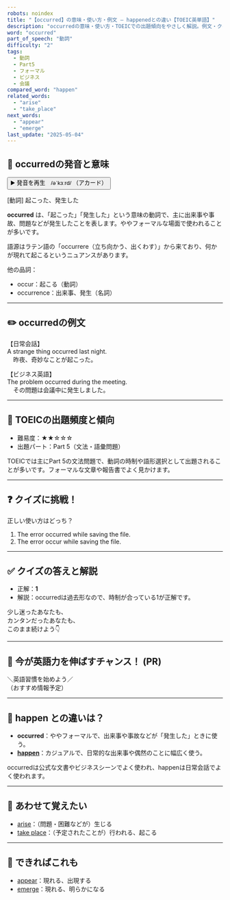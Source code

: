 ```yaml
---
robots: noindex
title: "【occurred】の意味・使い方・例文 ― happenedとの違い【TOEIC英単語】"
description: "occurredの意味・使い方・TOEICでの出題傾向をやさしく解説。例文・クイズ付きでhappenedとの違いもわかりやすく学べます。"
word: "occurred"
part_of_speech: "動詞"
difficulty: "2"
tags:
  - 動詞
  - Part5
  - フォーマル
  - ビジネス
  - 会議
compared_word: "happen"
related_words:
  - "arise"
  - "take_place"
next_words:
  - "appear"
  - "emerge"
last_update: "2025-05-04"
---
```


## 🔰 occurredの発音と意味

<button class="play-audio" onclick="playTTS('occurred')">
  <span class="play-audio-main">
    ▶️ 発音を再生　/əˈkɜːrd/
  </span>
  <span class="play-audio-sub">
    （アカード）
  </span>
</button>

[動詞] 起こった、発生した

**occurred** は、「起こった」「発生した」という意味の動詞で、主に出来事や事故、問題などが発生したことを表します。ややフォーマルな場面で使われることが多いです。

語源はラテン語の「occurrere（立ち向かう、出くわす）」から来ており、何かが現れて起こるというニュアンスがあります。

他の品詞：  
- occur：起こる（動詞）
- occurrence：出来事、発生（名詞）

---

## ✏️ occurredの例文

【日常会話】  
A strange thing occurred last night.  
　昨夜、奇妙なことが起こった。

【ビジネス英語】  
The problem occurred during the meeting.  
　その問題は会議中に発生しました。

---

## 🎯 TOEICの出題頻度と傾向

- 難易度：★★☆☆☆
- 出題パート：Part 5（文法・語彙問題）

TOEICでは主にPart 5の文法問題で、動詞の時制や語形選択として出題されることが多いです。フォーマルな文章や報告書でよく見かけます。

---

## ❓ クイズに挑戦！

正しい使い方はどっち？

1. The error occurred while saving the file.  
2. The error occur while saving the file.

---

## ✅ クイズの答えと解説

- 正解：**1**
- 解説：occurredは過去形なので、時制が合っている1が正解です。

少し迷ったあなたも、  
カンタンだったあなたも、  
このまま続けよう👇️

---

## 🚀 今が英語力を伸ばすチャンス！ (PR)

<div class="info-center">
＼英語習慣を始めよう／<br>  
（おすすめ情報予定）
</div>

---

## 🤔  happen との違いは？

- **occurred**：ややフォーマルで、出来事や事故などが「発生した」ときに使う。
- **[happen](/word/happen)**：カジュアルで、日常的な出来事や偶然のことに幅広く使う。

occurredは公式な文書やビジネスシーンでよく使われ、happenは日常会話でよく使われます。

---

## 🧩 あわせて覚えたい

- [arise](/word/arise)：（問題・困難などが）生じる
- [take place](/word/take_place)：（予定されたことが）行われる、起こる

---

## 📖 できればこれも

- [appear](/word/appear)：現れる、出現する
- [emerge](/word/emerge)：現れる、明らかになる

<!-- cvid: aid00_bid13 -->
